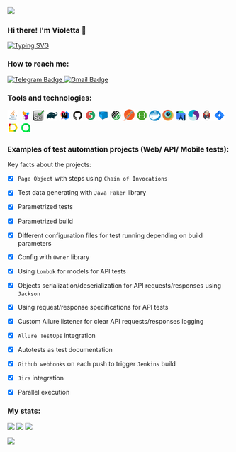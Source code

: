
![](https://media.giphy.com/media/fNFfDeyLA20x4c0DmR/giphy.gif)

### Hi there! I'm Violetta 👋
[![Typing SVG](https://readme-typing-svg.herokuapp.com?color=%2336BCF7&lines=QA+Automation+Engineer)](https://git.io/typing-svg)

### How to reach me:
  
  <a href="https://t.me/vetayuzy">
    <img src="https://img.shields.io/badge/Telegram-blue?style=for-the-badge&logo=telegram&logoColor=white" alt="Telegram Badge"/>
  </a>
  
   <a href="mailto:violetta100100100@gmail.com">
    <img src="https://img.shields.io/badge/Gmail-red?style=for-the-badge&logo=gmail&logoColor=white" alt="Gmail Badge"/>
  </a>


### Tools and technologies:
<p  align="left">
  <code><img width="5%" title="Java" src="./images/Java.svg"></code>
  <code><img width="5%" title="Selenide" src="./images/Selenide.svg"></code>
  <code><img width="5%" title="Selenium" src="./images/selenium.png"></code>
  <code><img width="5%" title="Gradle" src="./images/Gradle.svg"></code>
  <code><img width="5%" title="Intellij Idea" src="./images/Idea.svg"></code>
  <code><img width="5%" title="GitHub" src="./images/GitHub.svg"></code>
  <code><img width="5%" title="Junit5" src="./images/Junit5.svg"></code>
  <code><img width="5%" title="Selenoid" src="./images/Selenoid.svg"></code>
  <code><img width="5%" title="Rest Assured" src="./images/RestAssured.svg"></code>
  <code><img width="5%" title="Rest Assured" src="./images/postman.svg"></code>
  <code><img width="5%" title="Rest Assured" src="./images/swagger.svg"></code>
  <code><img width="5%" title="Docker" src="./images/docker1.png"></code>
  <code><img width="5%" title="Browserstack" src="./images/Browserstack.svg"></code>
  <code><img width="5%" title="Android Studio" src="./images/Android-studio.svg"></code>
  <code><img width="5%" title="Appium" src="./images/Appium.svg"></code>
  <code><img width="5%" title="Jenkins" src="./images/Jenkins.svg"></code>
  <code><img width="5%" title="Jira" src="./images/Jira.svg"></code>
  <code><img width="5%" title="Allure" src="./images/Allure.svg"></code>
  <code><img width="5%" title="Allure_TestOps" src="./images/Allure_TO.svg"></code>
  
</p>

### Examples of test automation projects (Web/ API/ Mobile tests):

Key facts about the projects:
- [x] `Page Object` with steps using `Chain of Invocations`
- [x] Test data generating with `Java Faker` library
- [x] Parametrized tests
- [x] Parametrized build
- [x] Different configuration files for test running depending on build parameters
- [x] Config with `Owner` library
- [x] Using `Lombok` for models for API tests
- [x] Objects serialization/deserialization for API requests/responses using `Jackson`
- [x] Using request/response specifications for API tests
- [x] Custom Allure listener for clear API requests/responses logging
- [x] `Allure TestOps` integration
- [x] Autotests as test documentation
- [x] `Github webhooks` on each push to trigger `Jenkins` build
- [x] `Jira` integration
- [x] Parallel execution


### My stats:
  ![](https://github-profile-summary-cards.vercel.app/api/cards/profile-details?username=Violetta0709&theme=solarized_dark)
  ![](https://github-profile-summary-cards.vercel.app/api/cards/stats?username=Violetta0709&theme=solarized_dark)
  ![](https://github-profile-summary-cards.vercel.app/api/cards/repos-per-language?username=Violetta0709&theme=solarized_dark)

  ![](https://media.giphy.com/media/qgQUggAC3Pfv687qPC/giphy.gif)
